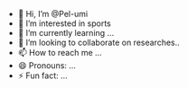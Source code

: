 - 👋 Hi, I’m @Pel-umi
- 👀 I’m interested in sports 
- 🌱 I’m currently learning ...
- 💞️ I’m looking to collaborate on researches..
- 📫 How to reach me ...
- 😄 Pronouns: ...
- ⚡ Fun fact: ...

<!---
Pel-umi/Pel-umi is a ✨ special ✨ repository because its `README.md` (this file) appears on your GitHub profile.
You can click the Preview link to take a look at your changes.
--->
